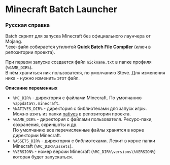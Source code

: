 Minecraft Batch Launcher
========================

### Русская справка ###
Batch скрипт для запуска Minecraft без официального лаунчера от Mojang.  
*.exe-файл собирается утилитой **Quick Batch File Compiler** (ключ в репозитории проекта).

При первом запуске создается файл `nickname.txt` в папке профиля (`%GAME_DIR%`).  
В нём храниться ник пользователя, по умолчанию Steve. Для изменения ника - нужно изменить этот файл.  

**Описание переменных**

+ `%MC_DIR%` - директория с файлами Minecraft. По умолчанию `%appdata%\.minecraft`.
+ `%NATIVES_DIR%` - директория с библиотеками для запуск игры.  
Можно взять из папки [natives](https://github.com/IIIypuk/minecraft-launcher/tree/master/natives) в репозитории проекта.
+ `%GAME_DIR%` - директория с файлами пользователя. Ресурс-паки, сохранения, скриншоты и др.  
По умолчанию все перечисленные файлы хранятся в корне директории Minecraft.
+ `%ASSETS_DIR%` - директория с библиотеками. Лежит в корне папки Minecraft (`%MC_DIR%\assets`).
+ `%VERSION%` - номер версии Minecraft (`%MC_DIR%\versions\%VERSION%`) которая будет запускаться.
